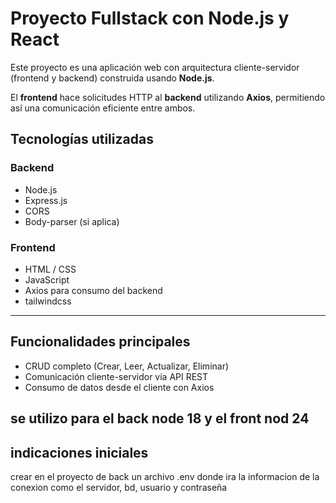 # Proyecto Fullstack con Node.js y React

Este proyecto es una aplicación web con arquitectura cliente-servidor (frontend y backend) construida usando **Node.js**. 

El **frontend** hace solicitudes HTTP al **backend** utilizando **Axios**, permitiendo así una comunicación eficiente entre ambos.

## Tecnologías utilizadas

### Backend
- Node.js
- Express.js
- CORS
- Body-parser (si aplica)

### Frontend
- HTML / CSS
- JavaScript
- Axios para consumo del backend
- tailwindcss

---

## Funcionalidades principales

- CRUD completo (Crear, Leer, Actualizar, Eliminar)
- Comunicación cliente-servidor vía API REST
- Consumo de datos desde el cliente con Axios

se utilizo para el back node 18
y el front nod 24
---

##  indicaciones iniciales
crear en el proyecto de back  un archivo .env donde ira la informacion de la conexion como el servidor, bd, usuario y contraseña



